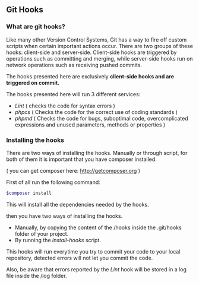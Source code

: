## Git Hooks

### What are git hooks?
Like many other Version Control Systems, Git has a way to fire off custom scripts when certain important actions occur. There are two groups of these hooks: client-side and server-side. Client-side hooks are triggered by operations such as committing and merging, while server-side hooks run on network operations such as receiving pushed commits.

The hooks presented here are exclusively **client-side hooks and are triggered on commit.**

The hooks presented here will run 3 different services:

- *Lint* ( checks the code for syntax errors )
- *phpcs* ( Checks the code for the correct use of coding standards )
- *phpmd* ( Checks the code for bugs, suboptimal code, overcomplicated expressions and unused parameters, methods or properties )

### Installing the hooks

There are two ways of installing the hooks. Manually or through script, for both of them it is important that you have composer installed.

( you can get composer here: <http://getcomposer.org> )

First of all run the following command:

```sh
$composer install
```

This will install all the dependencies needed by the hooks.

then you have two ways of installing the hooks.

- Manually, by copying the content of the /hooks inside the .git/hooks folder of your project.
- By running the *install-hooks* script.

This hooks will run everytime you try to commit your code to your local repository, detected errors will not let you commit the code.

Also, be aware that errors reported by the *Lint* hook will be stored in a log file inside the /log folder.
